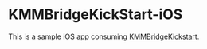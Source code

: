 # KMMBridgeKickStart-iOS

This is a sample iOS app consuming [KMMBridgeKickstart](https://github.com/touchlab/KMMBridgeKickStart).
